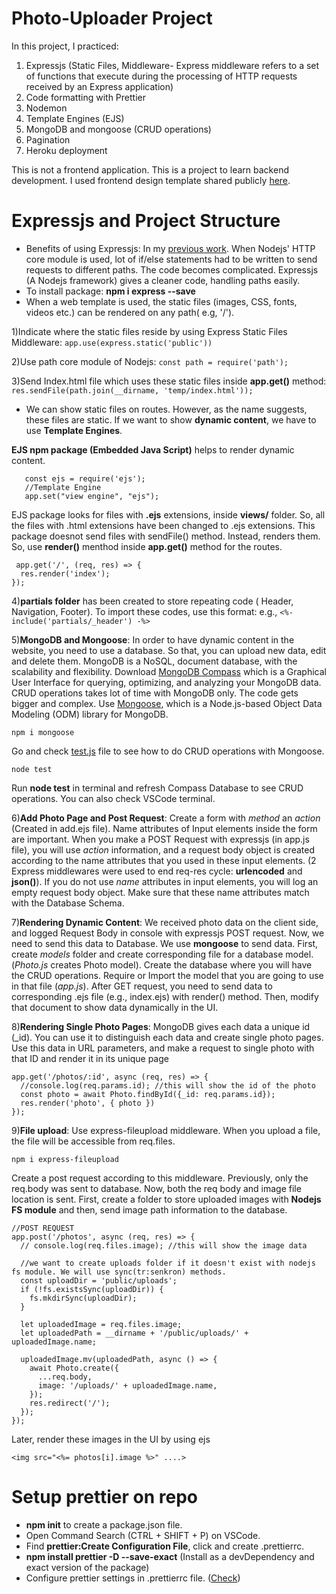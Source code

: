 # Photo-Uploader Project
In this project, I practiced:
1) Expressjs (Static Files, Middleware- Express middleware refers to a set of functions that execute during the processing of HTTP requests received by an Express application)
2) Code formatting with Prettier
3) Nodemon
4) Template Engines (EJS)
5) MongoDB and mongoose (CRUD operations)
6) Pagination
7) Heroku deployment

This is not a frontend application. This is a project to learn backend development. I used frontend design template shared publicly <a href="https://templatemo.com/tm-552-video-catalog">here</a>. 

# Expressjs and Project Structure
- Benefits of using Expressjs: In my <a href="https://github.com/DKatuk/nodejs-server">previous work</a>. When Nodejs' HTTP core module is used, lot of if/else statements had to be written to send requests to different paths. The code becomes complicated. Expressjs (A Nodejs framework) gives a cleaner code, handling paths easily.
- To install package: **npm i express --save**
- When a web template is used, the static files (images, CSS, fonts, videos etc.) can be rendered on any path( e.g, '/'). 

 1)Indicate where the static files reside by using Express Static Files Middleware: ```app.use(express.static('public'))```

 2)Use path core module of Nodejs: ```const path = require('path');```

 3)Send Index.html file which uses these static files inside **app.get()** method: ```res.sendFile(path.join(__dirname, 'temp/index.html'));```
- We can show static files on routes. However, as the name suggests, these files are static. If we want to show **dynamic content**, we have to use **Template Engines**. 

**EJS npm package (Embedded Java Script)** helps to render dynamic content. 
 ```npm i ejs
    const ejs = require('ejs');
    //Template Engine
    app.set("view engine", "ejs");
```
  EJS package looks for files with **.ejs** extensions, inside **views/** folder. So, all the files with .html extensions have been changed to .ejs extensions.
  This package doesnot send files with sendFile() method. Instead, renders them. So, use **render()** menthod inside **app.get()** method for the routes.
```
 app.get('/', (req, res) => {
  res.render('index');
});
```

4)**partials folder** has been created to store repeating code ( Header, Navigation, Footer). To import these codes, use this format: e.g., ```<%- include('partials/_header') -%>```

5)**MongoDB and Mongoose**: In order to have dynamic content in the website, you need to use a database. So that, you can upload new data, edit and delete them. MongoDB is a NoSQL, document database, with the scalability and flexibility. 
Download <a href="https://www.mongodb.com/products/compass">MongoDB Compass</a> which is a Graphical User Interface for querying, optimizing, and analyzing your MongoDB data.
CRUD operations takes lot of time with MongoDB only. The code gets bigger and complex. Use <a href="https://mongoosejs.com/">Mongoose</a>, which is a Node.js-based Object Data Modeling (ODM) library for MongoDB.
```
npm i mongoose
```
Go and check <a href="https://github.com/DKatuk/photo-uploader/blob/main/test.js">test.js</a> file to see how to do CRUD operations with Mongoose.

```
node test
```

Run **node test** in terminal and refresh Compass Database to see CRUD operations. You can also check VSCode terminal.

6)**Add Photo Page and Post Request**: Create a form with *method* an *action* (Created in add.ejs file). Name attributes of Input elements inside the form are important. When you make a POST Request with expressjs (in app.js file), you will use *action* information, and a request body object is created according to the name attributes that you used in these input elements. (2 Express middlewares were used to end req-res cycle: **urlencoded** and **json()**). If you do not use *name* attributes in input elements, you will log an empty request body object. Make sure that these name attributes match with the Database Schema.

7)**Rendering Dynamic Content**: We received photo data on the client side, and logged Request Body in console with expressjs POST request. Now, we need to send this data to Database. We use **mongoose** to send data. First, create *models* folder and create corresponding file for a database model. (*Photo.js* creates Photo model). Create the database where you will have the CRUD operations. Require or Import the model that you are going to use in that file (*app.js*). After GET request, you need to send data to corresponding .ejs file (e.g., index.ejs) with render() method. Then, modify that document to show data dynamically in the UI.

8)**Rendering Single Photo Pages**: MongoDB gives each data a unique id (_id). You can use it to distinguish each data and create single photo pages. Use this data in URL parameters, and make a request to single photo with that ID and render it in its unique page

```
app.get('/photos/:id', async (req, res) => {
  //console.log(req.params.id); //this will show the id of the photo
  const photo = await Photo.findById({_id: req.params.id});
  res.render('photo', { photo })
});
```

9)**File upload**: Use express-fileupload middleware. When you upload a file, the file will be accessible from req.files.

```
npm i express-fileupload
```
Create a post request according to this middleware. Previously, only the req.body was sent to database. Now, both the req body and image file location is sent. First, create a folder to store uploaded images with **Nodejs FS module** and then, send image path information to the database.
```
//POST REQUEST
app.post('/photos', async (req, res) => {
  // console.log(req.files.image); //this will show the image data

  //we want to create uploads folder if it doesn't exist with nodejs fs module. We will use sync(tr:senkron) methods.
  const uploadDir = 'public/uploads';
  if (!fs.existsSync(uploadDir)) {
    fs.mkdirSync(uploadDir);
  }

  let uploadedImage = req.files.image;
  let uploadedPath = __dirname + '/public/uploads/' + uploadedImage.name;

  uploadedImage.mv(uploadedPath, async () => {
    await Photo.create({
      ...req.body,
      image: '/uploads/' + uploadedImage.name,
    });
    res.redirect('/');
  });
});
```

Later, render these images in the UI by using ejs 
``` 
<img src="<%= photos[i].image %>" ....> 
``` 
# Setup prettier on repo
- **npm init** to create a package.json file.
- Open Command Search (CTRL + SHIFT + P) on VSCode.
- Find **prettier:Create Configuration File**, click and create .prettierrc.
- **npm install prettier -D --save-exact** (Install as a devDependency and exact version of the package)
- Configure prettier settings in .prettierrc file. (<a href="https://github.com/DKatuk/photo-uploader/blob/main/.prettierrc">Check</a>)
